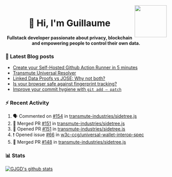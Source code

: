 <img align='right' src='https://user-images.githubusercontent.com/5713670/87202985-820dcb80-c2b6-11ea-9f56-7ec461c497c3.gif' width='100"'>

<h1 align="center">👋 Hi, I'm Guillaume</h1>
<h4 align="center">Fullstack developer passionate about privacy, blockchain and empowering people to control their own data.

### 📝 Latest Blog posts

<!-- BLOG-POST-LIST:START -->
- [Create your Self-Hosted Github Action Runner in 5 minutes](https://medium.com/@gjgd/create-your-self-hosted-github-action-runner-in-5-minutes-a9eff615edc4?source=rss-35e0d58bf235------2)
- [Transmute Universal Resolver](https://medium.com/transmute-techtalk/transmute-universal-resolver-b6c8509858f?source=rss-35e0d58bf235------2)
- [Linked Data Proofs vs JOSE: Why not both?](https://medium.com/transmute-techtalk/linked-data-proofs-vs-jose-why-not-both-1594393418cc?source=rss-35e0d58bf235------2)
- [Is your browser safe against fingerprint tracking?](https://medium.com/@gjgd/is-your-browser-safe-against-fingerprint-tracking-6126952b805b?source=rss-35e0d58bf235------2)
- [Improve your commit hygiene with `git add — patch`](https://medium.com/transmute-techtalk/improve-your-commit-hygiene-with-git-add-patch-3b7dd9c117c4?source=rss-35e0d58bf235------2)
<!-- BLOG-POST-LIST:END -->

### :zap: Recent Activity

<!--START_SECTION:activity-->
1. 🗣 Commented on [#154](https://github.com/transmute-industries/sidetree.js/issues/154) in [transmute-industries/sidetree.js](https://github.com/transmute-industries/sidetree.js)
2. 🎉 Merged PR [#151](https://github.com/transmute-industries/sidetree.js/pull/151) in [transmute-industries/sidetree.js](https://github.com/transmute-industries/sidetree.js)
3. 💪 Opened PR [#151](https://github.com/transmute-industries/sidetree.js/pull/151) in [transmute-industries/sidetree.js](https://github.com/transmute-industries/sidetree.js)
4. ❗️ Opened issue [#66](https://github.com/w3c-ccg/universal-wallet-interop-spec/issues/66) in [w3c-ccg/universal-wallet-interop-spec](https://github.com/w3c-ccg/universal-wallet-interop-spec)
5. 🎉 Merged PR [#148](https://github.com/transmute-industries/sidetree.js/pull/148) in [transmute-industries/sidetree.js](https://github.com/transmute-industries/sidetree.js)
<!--END_SECTION:activity-->

### 📊 Stats

[![GJGD's github stats](https://github-readme-stats.vercel.app/api?username=gjgd&count_private=true&show_icons=true&custom_title=My%20Github%20Stats)](https://github.com/anuraghazra/github-readme-stats)
